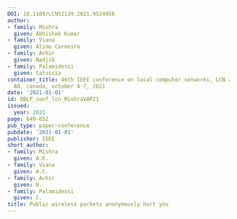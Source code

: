 ```yaml
---
DOI: 10.1109/LCN52139.2021.9524956
author:
- family: Mishra
  given: Abhishek Kumar
- family: Viana
  given: Aline Carneiro
- family: Achir
  given: Nadjib
- family: Palamidessi
  given: Catuscia
container_title: 46th IEEE conference on local computer networks, LCN 2021, edmonton,
  AB, canada, october 4-7, 2021
date: '2021-01-01'
id: DBLP_conf_lcn_MishraVAP21
issued:
  year: 2021
page: 649-652
pub_type: paper-conference
pubdate: '2021-01-01'
publisher: IEEE
short_author:
- family: Mishra
  given: A.K.
- family: Viana
  given: A.C.
- family: Achir
  given: N.
- family: Palamidessi
  given: C.
title: Public wireless packets anonymously hurt you
---
```


